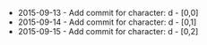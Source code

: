 - 2015-09-13 - Add commit for character: d - [0,0]
- 2015-09-14 - Add commit for character: d - [0,1]
- 2015-09-15 - Add commit for character: d - [0,2]
